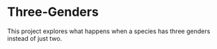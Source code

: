 # Three-Genders
This project explores what happens when a species has three genders instead of just two.

